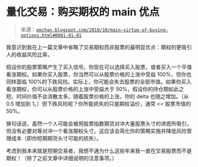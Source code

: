 <!--yml

分类：未分类

日期：2024-05-12 19:03:32

-->

# 量化交易：购买期权的 main 优点

> 来源：[`epchan.blogspot.com/2010/10/main-virtue-of-buying-options.html#0001-01-01`](http://epchan.blogspot.com/2010/10/main-virtue-of-buying-options.html#0001-01-01)

我意识到我在上一篇文章中省略了交易期权而非股票的最明显优点：期权的更吸引人的收益风险比率。

假设你的股票策略产生了买入信号。你现在可以选择买入股票，或者买入一个平值看涨期权。如果你买入股票，你当然可以从股票价格的上涨中受益 100%，但你也同样面临 100%的下跌风险。实际上，你可能会失去股票的全部市值。如果你买入看涨期权，你可以从股票价格的上涨中受益大于 50%，假设你的持仓期如此之短，时间价值不会消散太多。随着股票价格的上涨，你的 delta 也随之增加。（从 0.5 增加到 1。）但下跌风险呢？你所能损失的只是期权溢价，通常 << 股票市值的 50%。

换句话说，虽然一个人可能会被用股票指数期货对冲大量股票头寸的诱惑所吸引，但没有必要对等对冲一个看涨期权头寸。这应该会简化你的策略实施并降低风险管理成本（即你短期期货头寸可能的损失）。

考虑到我本来就是短期交易者，我想不通为什么这些年来我一直在交易股票而不是期权！（除了之前文章中详细说明的注意事项。）
